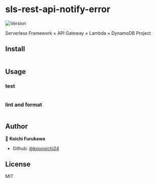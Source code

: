 # sls-rest-api-notify-error
<p>
  <img alt="Version" src="https://img.shields.io/badge/version-1.0.0-blue.svg?cacheSeconds=2592000" />
</p>

Serverless Framework × API Gateway × Lambda × DynamoDB Project

## Install
```sh
```

## Usage
### test
```sh
```

### lint and format
```sh
```

## Author

👤 **Koichi Furukawa**

* Github: [@kooooichi24](https://github.com/kooooichi24)

## License
MIT